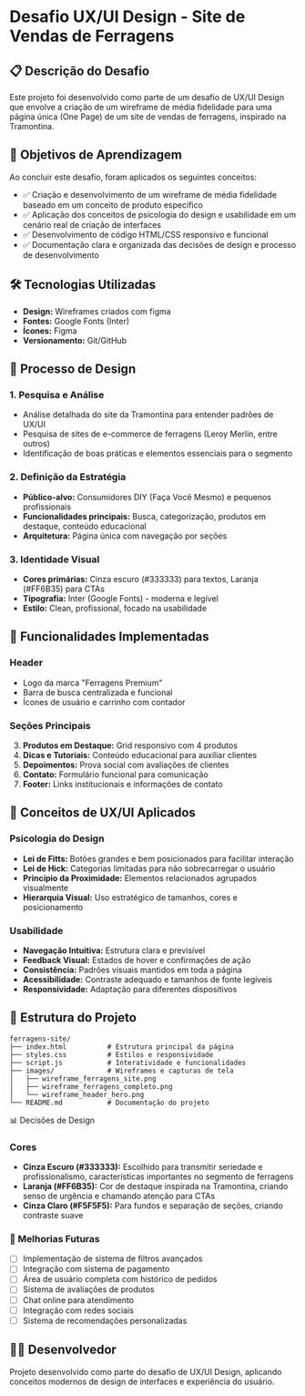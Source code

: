 # Desafio UX/UI Design - Site de Vendas de Ferragens

## 📋 Descrição do Desafio

Este projeto foi desenvolvido como parte de um desafio de UX/UI Design que envolve a criação de um wireframe de média fidelidade para uma página única (One Page) de um site de vendas de ferragens, inspirado na Tramontina.

## 🎯 Objetivos de Aprendizagem

Ao concluir este desafio, foram aplicados os seguintes conceitos:

- ✅ Criação e desenvolvimento de um wireframe de média fidelidade baseado em um conceito de produto específico
- ✅ Aplicação dos conceitos de psicologia do design e usabilidade em um cenário real de criação de interfaces
- ✅ Desenvolvimento de código HTML/CSS responsivo e funcional
- ✅ Documentação clara e organizada das decisões de design e processo de desenvolvimento

## 🛠️ Tecnologias Utilizadas

- **Design:** Wireframes criados com figma
- **Fontes:** Google Fonts (Inter)
- **Ícones:** Figma
- **Versionamento:** Git/GitHub

## 🎨 Processo de Design

### 1. Pesquisa e Análise
- Análise detalhada do site da Tramontina para entender padrões de UX/UI
- Pesquisa de sites de e-commerce de ferragens (Leroy Merlin, entre outros)
- Identificação de boas práticas e elementos essenciais para o segmento

### 2. Definição da Estratégia
- **Público-alvo:** Consumidores DIY (Faça Você Mesmo) e pequenos profissionais
- **Funcionalidades principais:** Busca, categorização, produtos em destaque, conteúdo educacional
- **Arquitetura:** Página única com navegação por seções

### 3. Identidade Visual
- **Cores primárias:** Cinza escuro (#333333) para textos, Laranja (#FF6B35) para CTAs
- **Tipografia:** Inter (Google Fonts) - moderna e legível
- **Estilo:** Clean, profissional, focado na usabilidade

## 📱 Funcionalidades Implementadas

### Header
- Logo da marca "Ferragens Premium"
- Barra de busca centralizada e funcional
- Ícones de usuário e carrinho com contador

### Seções Principais
3. **Produtos em Destaque:** Grid responsivo com 4 produtos
4. **Dicas e Tutoriais:** Conteúdo educacional para auxiliar clientes
5. **Depoimentos:** Prova social com avaliações de clientes
6. **Contato:** Formulário funcional para comunicação
7. **Footer:** Links institucionais e informações de contato

## 🧠 Conceitos de UX/UI Aplicados

### Psicologia do Design
- **Lei de Fitts:** Botões grandes e bem posicionados para facilitar interação
- **Lei de Hick:** Categorias limitadas para não sobrecarregar o usuário
- **Princípio da Proximidade:** Elementos relacionados agrupados visualmente
- **Hierarquia Visual:** Uso estratégico de tamanhos, cores e posicionamento

### Usabilidade
- **Navegação Intuitiva:** Estrutura clara e previsível
- **Feedback Visual:** Estados de hover e confirmações de ação
- **Consistência:** Padrões visuais mantidos em toda a página
- **Acessibilidade:** Contraste adequado e tamanhos de fonte legíveis
- **Responsividade:** Adaptação para diferentes dispositivos

## 📁 Estrutura do Projeto

```
ferragens-site/
├── index.html          # Estrutura principal da página
├── styles.css          # Estilos e responsividade
├── script.js           # Interatividade e funcionalidades
├── images/             # Wireframes e capturas de tela
│   ├── wireframe_ferragens_site.png
│   ├── wireframe_ferragens_completo.png
│   └── wireframe_header_hero.png
└── README.md           # Documentação do projeto
```

📊 Decisões de Design

### Cores
- **Cinza Escuro (#333333):** Escolhido para transmitir seriedade e profissionalismo, características importantes no segmento de ferragens
- **Laranja (#FF6B35):** Cor de destaque inspirada na Tramontina, criando senso de urgência e chamando atenção para CTAs
- **Cinza Claro (#F5F5F5):** Para fundos e separação de seções, criando contraste suave

### 🔄 Melhorias Futuras

- [ ] Implementação de sistema de filtros avançados
- [ ] Integração com sistema de pagamento
- [ ] Área de usuário completa com histórico de pedidos
- [ ] Sistema de avaliações de produtos
- [ ] Chat online para atendimento
- [ ] Integração com redes sociais
- [ ] Sistema de recomendações personalizadas

## 👨‍💻 Desenvolvedor

Projeto desenvolvido como parte do desafio de UX/UI Design, aplicando conceitos modernos de design de interfaces e experiência do usuário.
